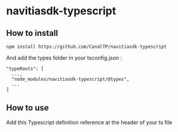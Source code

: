 # navitiasdk-typescript

## How to install 
```
npm install https://github.com/CanalTP/navitiasdk-typescript
```
And add the types folder in your tsconfig.json :
```
"typeRoots": [
  ...,
  "node_modules/navitiasdk-typescript/@types",
  ...
]
```

## How to use
Add this Typescript definition reference at the header of your ts file
```

```
